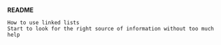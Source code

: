 **README**



  
    How to use linked lists
    Start to look for the right source of information without too much help

